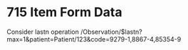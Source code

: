 # 715 Item Form Data


Consider lastn operation
/Observation/$lastn?max=1&patient=Patient/123&code=9279-1,8867-4,85354-9

